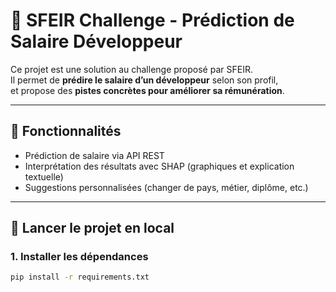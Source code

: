 # 🧠 SFEIR Challenge - Prédiction de Salaire Développeur

Ce projet est une solution au challenge proposé par SFEIR.  
Il permet de **prédire le salaire d’un développeur** selon son profil,  
et propose des **pistes concrètes pour améliorer sa rémunération**.

---

## 🔧 Fonctionnalités

- Prédiction de salaire via API REST
- Interprétation des résultats avec SHAP (graphiques et explication textuelle)
- Suggestions personnalisées (changer de pays, métier, diplôme, etc.)

---

## 🚀 Lancer le projet en local

### 1. Installer les dépendances

```bash
pip install -r requirements.txt
